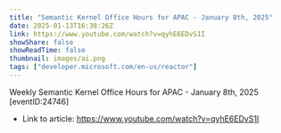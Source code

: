 ```yaml
---
title: "Semantic Kernel Office Hours for APAC - January 8th, 2025"
date: 2025-01-13T16:38:26Z
link: https://www.youtube.com/watch?v=qyhE6EDvS1I
showShare: false
showReadTime: false
thumbnail: images/ai.png
tags: ["developer.microsoft.com/en-us/reactor"]
---
```

Weekly Semantic Kernel Office Hours for APAC - January 8th, 2025 [eventID:24746]

- Link to article: https://www.youtube.com/watch?v=qyhE6EDvS1I